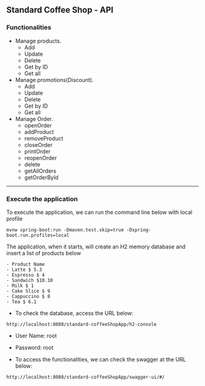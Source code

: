 ## Standard Coffee Shop - API

### Functionalities
  - Manage products.
    - Add 
    - Update
    - Delete 
    - Get by ID
    - Get all
  - Manage promotions(Discount).
    - Add 
    - Update
    - Delete
    - Get by ID
    - Get all 
  - Manage Order.
    - openOrder
    - addProduct
    - removeProduct
    - closeOrder
    - printOrder
    - reopenOrder
    - delete
    - getAllOrders
    - getOrderById
****
### Execute the application
To execute the application, we can run the command line below with local profile    

`mvnw spring-boot:run -Dmaven.test.skip=true -Dspring-boot.run.profiles=local`

The application, when it starts, will create an H2 memory database and insert a list of products below 

    - Product Name 
    - Latte $ 5.3 
    - Espresso $ 4
    - Sandwich $10.10
    - Milk $ 1
    - Cake Slice $ 9
    - Cappuccino $ 8
    - Tea $ 6.1

 - To check the database, access the URL below:

`http://localhost:8080/standard-coffeeShopApp/h2-console`

- User Name: root
- Password: root


 - To access the functionalities, we can check the swagger at the URL below: 

`http://localhost:8080/standard-coffeeShopApp/swagger-ui/#/`

